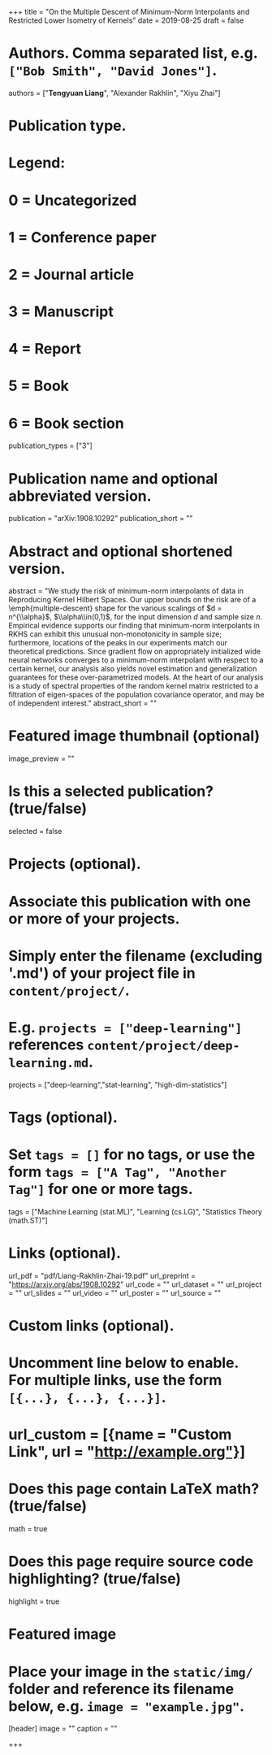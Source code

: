 +++
title = "On the Multiple Descent of Minimum-Norm Interpolants and Restricted Lower Isometry of Kernels"
date = 2019-08-25
draft = false

# Authors. Comma separated list, e.g. `["Bob Smith", "David Jones"]`.
authors = ["**Tengyuan Liang**", "Alexander Rakhlin", "Xiyu Zhai"]

# Publication type.
# Legend:
# 0 = Uncategorized
# 1 = Conference paper
# 2 = Journal article
# 3 = Manuscript
# 4 = Report
# 5 = Book
# 6 = Book section
publication_types = ["3"]

# Publication name and optional abbreviated version.
publication = "arXiv:1908.10292"
publication_short = ""

# Abstract and optional shortened version.
abstract = "We study the risk of minimum-norm interpolants of data in Reproducing Kernel Hilbert Spaces. Our upper bounds on the risk are of a \\emph{multiple-descent} shape for the various scalings of $d = n^{\\alpha}$, $\\alpha\\in(0,1)$, for the input dimension $d$ and sample size $n$. Empirical evidence supports our finding that minimum-norm interpolants in RKHS can exhibit this unusual non-monotonicity in sample size; furthermore,  locations of the peaks in our experiments match our theoretical predictions. Since gradient flow on appropriately initialized wide neural networks converges to a minimum-norm interpolant with respect to a certain kernel, our analysis also yields novel estimation and generalization guarantees for these over-parametrized models. At the heart of our analysis is a study of spectral properties of the random kernel matrix restricted to a filtration of eigen-spaces of the population covariance operator, and may be of independent interest."
abstract_short = ""

# Featured image thumbnail (optional)
image_preview = ""

# Is this a selected publication? (true/false)
selected = false

# Projects (optional).
#   Associate this publication with one or more of your projects.
#   Simply enter the filename (excluding '.md') of your project file in `content/project/`.
#   E.g. `projects = ["deep-learning"]` references `content/project/deep-learning.md`.
projects = ["deep-learning","stat-learning", "high-dim-statistics"]

# Tags (optional).
#   Set `tags = []` for no tags, or use the form `tags = ["A Tag", "Another Tag"]` for one or more tags.
tags = ["Machine Learning (stat.ML)", "Learning (cs.LG)", "Statistics Theory (math.ST)"]

# Links (optional).
url_pdf = "pdf/Liang-Rakhlin-Zhai-19.pdf"
url_preprint = "https://arxiv.org/abs/1908.10292"
url_code = ""
url_dataset = ""
url_project = ""
url_slides = ""
url_video = ""
url_poster = ""
url_source = ""

# Custom links (optional).
#   Uncomment line below to enable. For multiple links, use the form `[{...}, {...}, {...}]`.
# url_custom = [{name = "Custom Link", url = "http://example.org"}]

# Does this page contain LaTeX math? (true/false)
math = true

# Does this page require source code highlighting? (true/false)
highlight = true

# Featured image
# Place your image in the `static/img/` folder and reference its filename below, e.g. `image = "example.jpg"`.
[header]
image = ""
caption = ""

+++

